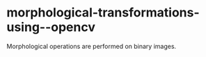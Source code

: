 # morphological-transformations-using--opencv
Morphological operations are performed on binary images.

